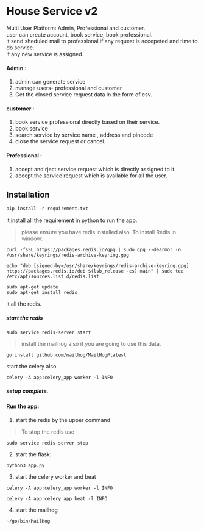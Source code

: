 # House Service v2
Multi User Platform: Admin, Professional and customer. <br>
user can create account, book service, book professional.<br>
it send sheduled mail to professional if any request is accepeted and time to do service.<br>
if any new service is assigned.


#### Admin :
1. admin can generate service
2. manage users- professional and customer
3. Get the closed service request data in the form of csv.
#### customer :
1. book service professional directly based on their service.
2. book service 
3. search service by service name , address and pincode
4. close the service request or cancel.

#### Professional :
1. accept and rject service request which is directly assigned to it.
2. accept the service request which is available for all the user. 

## Installation

```python 
pip install -r requirement.txt

```
it install all  the requirement in python to run the app.

> please ensure you have redis installed also.
> To install Redis in window:
```script
curl -fsSL https://packages.redis.io/gpg | sudo gpg --dearmor -o /usr/share/keyrings/redis-archive-keyring.gpg

echo "deb [signed-by=/usr/share/keyrings/redis-archive-keyring.gpg] https://packages.redis.io/deb $(lsb_release -cs) main" | sudo tee /etc/apt/sources.list.d/redis.list

sudo apt-get update
sudo apt-get install redis
```
it all the redis.
##### start the redis
```script
sudo service redis-server start
```

> install the mailhog also if  you are going to use this data.
```script
go install github.com/mailhog/MailHog@latest
```
start the celery also
``` script
celery -A app:celery_app worker -l INFO
```
##### setup complete.

#### Run the app:

1. start the redis by the upper command
> To stop the redis use 
```script
sudo service redis-server stop
```
2. start the flask:
``` script 
python3 app.py
```
3. start the celery worker and beat
``` script
celery -A app:celery_app worker -l INFO
```
``` script
celery -A app:celery_app beat -l INFO
```
4. start the mailhog
``` script
~/go/bin/MailHog
```
